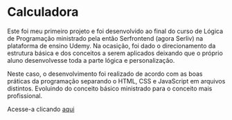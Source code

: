 # Calculadora

Este foi meu primeiro projeto e foi desenvolvido ao final do curso de Lógica de Programação ministrado pela então Serfrontend (agora Serliv) na plataforma de ensino Udemy. Na  ocasição, foi dado o direcionamento da estrutura básica e dos conceitos a serem aplicados deixando que o próprio aluno desenvolvesse toda a parte lógica e personalização.

Neste caso, o desenvolvimento foi realizado de acordo com as boas práticas da programação separando o HTML, CSS e JavaScript em arquivos distintos. Evoluindo do conceito básico ministrado para o conceito mais profissional.

Acesse-a clicando <a href="https://ageununes.github.io/projeto01_calculadora/" >aqui</a>
